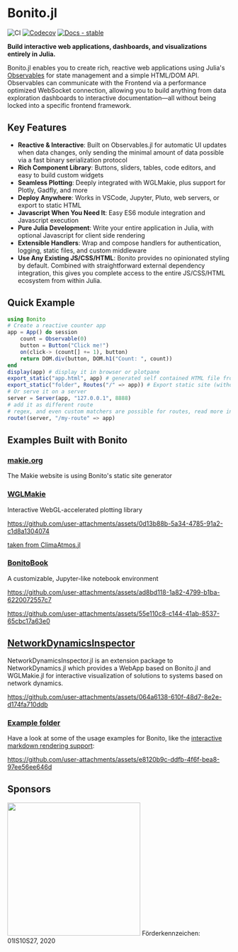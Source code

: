 # Bonito.jl

![CI](https://github.com/SimonDanisch/Bonito.jl/workflows/CI/badge.svg) [![Codecov](https://codecov.io/gh/SimonDanisch/Bonito.jl/branch/master/graph/badge.svg)](https://codecov.io/gh/SimonDanisch/Bonito.jl)
[![Docs - stable](https://img.shields.io/badge/docs-stable-blue.svg)](https://simondanisch.github.io/Bonito.jl/stable/)

**Build interactive web applications, dashboards, and visualizations entirely in Julia.**

Bonito.jl enables you to create rich, reactive web applications using Julia's [Observables](https://juliagizmos.github.io/Observables.jl/stable/) for state management and a simple HTML/DOM API. 
Observables can communicate with the Frontend via a performance optimized WebSocket connection, allowing you to build anything from data exploration dashboards to interactive documentation—all without being locked into a specific frontend framework.

## Key Features

- **Reactive & Interactive**: Built on Observables.jl for automatic UI updates when data changes, only sending the minimal amount of data possible via a fast binary serialization protocol
- **Rich Component Library**: Buttons, sliders, tables, code editors, and easy to build custom widgets
- **Seamless Plotting**: Deeply integrated with WGLMakie, plus support for Plotly, Gadfly, and more
- **Deploy Anywhere**: Works in VSCode, Jupyter, Pluto, web servers, or export to static HTML
- **Javascript When You Need It**: Easy ES6 module integration and Javascript execution
- **Pure Julia Development**: Write your entire application in Julia, with optional Javascript for client side rendering
- **Extensible Handlers**: Wrap and compose handlers for authentication, logging, static files, and custom middleware
- **Use Any Existing JS/CSS/HTML**: Bonito provides no opinionated styling by default. Combined with straightforward external dependency integration, this gives you complete access to the entire JS/CSS/HTML ecosystem from within Julia.

## Quick Example

```julia
using Bonito
# Create a reactive counter app
app = App() do session
    count = Observable(0)
    button = Button("Click me!")
    on(click-> (count[] += 1), button)
    return DOM.div(button, DOM.h1("Count: ", count))
end
display(app) # display it in browser or plotpane
export_static("app.html", app) # generated self contained HTML file from App
export_static("folder", Routes("/" => app)) # Export static site (without Julia connection)
# Or serve it on a server
server = Server(app, "127.0.0.1", 8888)
# add it as different route
# regex, and even custom matchers are possible for routes, read more in the docs!
route!(server, "/my-route" => app)
```

## Examples Built with Bonito

### [makie.org](https://makie.org/)

The Makie website is using Bonito's static site generator

### [WGLMakie](https://docs.makie.org/dev/explanations/backends/wglmakie#WGLMakie)

Interactive WebGL-accelerated plotting library

https://github.com/user-attachments/assets/0d13b88b-5a34-4785-91a2-c1d8a1304074

[taken from ClimaAtmos.jl](https://github.com/CliMA/ClimaAtmos.jl)

### [BonitoBook](https://bonitobook.org/)

A customizable, Jupyter-like notebook environment

https://github.com/user-attachments/assets/ad8bd118-1a82-4799-b1ba-6220072557c7

https://github.com/user-attachments/assets/55e110c8-c144-41ab-8537-65cbc17a63e0

## [NetworkDynamicsInspector](https://github.com/JuliaDynamics/NetworkDynamics.jl/tree/main/NetworkDynamicsInspector)

NetworkDynamicsInspector.jl is an extension package to NetworkDynamics.jl which provides a WebApp based on Bonito.jl and WGLMakie.jl for interactive visualization of solutions to systems based on network dynamics.

https://github.com/user-attachments/assets/064a6138-610f-48d7-8e2e-d174fa710ddb

### [Example folder](https://github.com/SimonDanisch/Bonito.jl/tree/master/examples)

Have a look at some of the usage examples for Bonito, like the [interactive markdown rendering support](https://github.com/SimonDanisch/Bonito.jl/blob/master/examples/markdown.jl):

https://github.com/user-attachments/assets/e8120b9c-ddfb-4f6f-bea8-97ee56ee646d


## Sponsors

<img src="https://github.com/user-attachments/assets/7fa49123-eb57-47eb-b8f9-caa887df725c" width="300"/>
Förderkennzeichen: 01IS10S27, 2020
